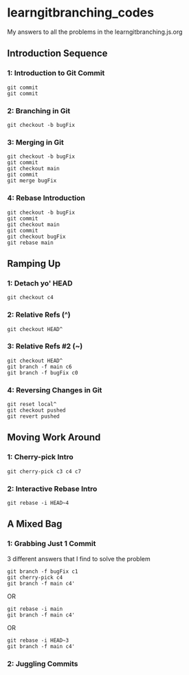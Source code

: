 # learngitbranching_codes
My answers to all the problems in the learngitbranching.js.org

## Introduction Sequence
### 1: Introduction to Git Commit
```
git commit
git commit
```

### 2: Branching in Git
```
git checkout -b bugFix
```

### 3: Merging in Git
```
git checkout -b bugFix
git commit
git checkout main
git commit
git merge bugFix
```

### 4: Rebase Introduction
```
git checkout -b bugFix
git commit
git checkout main
git commit
git checkout bugFix
git rebase main
```

## Ramping Up
### 1: Detach yo' HEAD
```
git checkout c4
```

### 2: Relative Refs (^)
```
git checkout HEAD^
```

### 3: Relative Refs #2 (~)
```
git checkout HEAD^
git branch -f main c6
git branch -f bugFix c0
```

### 4: Reversing Changes in Git
```
git reset local^
git checkout pushed
git revert pushed
```

## Moving Work Around

### 1: Cherry-pick Intro
```
git cherry-pick c3 c4 c7
```

### 2: Interactive Rebase Intro
```
git rebase -i HEAD~4
```

## A Mixed Bag

### 1: Grabbing Just 1 Commit
3 different answers that I find to solve the problem 
```
git branch -f bugFix c1
git cherry-pick c4
git branch -f main c4'
```
OR
```
git rebase -i main
git branch -f main c4'
```
OR
```
git rebase -i HEAD~3
git branch -f main c4'
```

### 2: Juggling Commits
```

```
